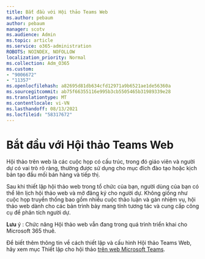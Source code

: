 ```yaml
---
title: Bắt đầu với Hội thảo Teams Web
ms.author: pebaum
author: pebaum
manager: scotv
ms.audience: Admin
ms.topic: article
ms.service: o365-administration
ROBOTS: NOINDEX, NOFOLLOW
localization_priority: Normal
ms.collection: Adm_O365
ms.custom:
- "9006672"
- "11357"
ms.openlocfilehash: a82695d81db634cfd12971a9b6521ae1de56360a
ms.sourcegitcommit: ab75f66355116e995b3cb5505465b31989339e28
ms.translationtype: MT
ms.contentlocale: vi-VN
ms.lasthandoff: 08/13/2021
ms.locfileid: "58317672"
---
```

# <a name="getting-started-with-teams-webinars"></a>Bắt đầu với Hội thảo Teams Web

Hội thảo trên web là các cuộc họp có cấu trúc, trong đó giáo viên và người dự có vai trò rõ ràng, thường được sử dụng cho mục đích đào tạo hoặc kịch bản tạo đầu mối bán hàng và tiếp thị.

Sau khi thiết lập hội thảo web trong tổ chức của bạn, người dùng của bạn có thể lên lịch hội thảo web và mở đăng ký cho người dự. Không giống như cuộc họp truyền thống bao gồm nhiều cuộc thảo luận và gán nhiệm vụ, hội thảo web dành cho các bản trình bày mang tính tương tác và cung cấp công cụ để phân tích người dự.

**Lưu** ý : Chức năng Hội thảo web vẫn đang trong quá trình triển khai cho Microsoft 365 thuê. 

Để biết thêm thông tin về cách thiết lập và cấu hình Hội thảo Teams Web, hãy xem mục Thiết lập cho hội thảo [trên web Microsoft Teams](https://docs.microsoft.com/microsoftteams/set-up-webinars).
